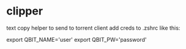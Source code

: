 # clipper
text copy helper
to send to torrent client add creds to .zshrc like this:

export QBIT_NAME='user'
export QBIT_PW='password'
